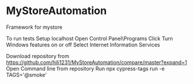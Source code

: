# MyStoreAutomation
Framework for mystore

To run tests
Setup localhost
Open Control Panel\Programs
Click Turn Windows features on or off
Select Internet Information Services

Download repository from https://github.com/hili1231/MyStoreAutomation/compare/master?expand=1
Open Command line from repository
Run npx cypress-tags run -e TAGS='@smoke'